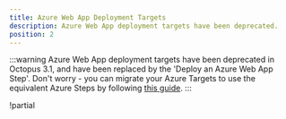 ```yaml
---
title: Azure Web App Deployment Targets
description: Azure Web App deployment targets have been deprecated.
position: 2
---
```


:::warning
Azure Web App deployment targets have been deprecated in Octopus 3.1, and have been replaced by the 'Deploy an Azure Web App Step'.
Don't worry - you can migrate your Azure Targets to use the equivalent Azure Steps by following [this guide](/docs/how-to/migrate-azure-targets-into-azure-steps.md).
:::

!partial <body>

